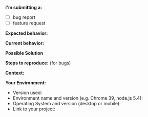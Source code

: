 <!--- Provide a general summary of the issue in the Title above -->

**I'm submitting a:**
<!-- (check one with "x") -->
- [ ] bug report
- [ ] feature request

**Expected behavior:**
<!--- If you're describing a bug, tell us what should happen -->
<!--- If you're suggesting a change/improvement, tell us how it should work -->

**Current behavior:**
<!--- If describing a bug, tell us what happens instead of the expected behavior -->
<!--- If suggesting a change/improvement, explain the difference from current behavior -->

**Possible Solution**
<!--- Not obligatory, but suggest a fix/reason for the bug, -->
<!--- or ideas how to implement the addition or change -->

**Steps to reproduce:** (for bugs)
<!--- Provide a link to a live example, or an unambiguous set of steps to -->
<!--- reproduce this bug. Include code to reproduce, if relevant -->

**Context:**
<!--- How has this issue affected you? What are you trying to accomplish? -->
<!--- Providing context helps us come up with a solution that is most useful in the real world -->

**Your Environment:**
<!--- If describing a feature, delete this section -->
<!--- Include as many relevant details about the environment you experienced the bug in -->
* Version used:
* Environment name and version (e.g. Chrome 39, node.js 5.4):
* Operating System and version (desktop or mobile):
* Link to your project:
